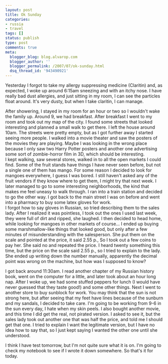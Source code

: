 ```yaml
---
layout: post
title: Ok Sunday
categories:
- russia
- travel
tags: []
status: publish
type: post
comments: true
meta:
  blogger_blog: blog.alvarop.com
  blogger_author: ''
  blogger_permalink: /2007/07/ok-sunday.html
  dsq_thread_id: '943490921'
---
```

Yesterday I forgot to take my allergy suppressing medicine (Claritin) and, as expected, I woke up around 6:15am sneezing and with an itchy nose. I have really bad dust allergies, and just sitting in my room, I can see the particles float around. It's very dusty, but when I take claritin, I can manage.

After showering, I stayed in my room for an hour or two so I wouldn't wake the family up. Around 9, we had breakfast. After breakfast I went to my room and took out my map of the city. I found some streets that looked interesting and planned a small walk to get there. I left the house around 10am. The streets were pretty empty, but as I got further away I started seeing more people. I walked into a movie theater and saw the posters of the movies they are playing. Maybe I was looking in the wrong place because I only saw two Harry Potter posters and another one advertising some sort of zombie-horror film in 3D, which should be interesting.<br />I kept walking, saw several stores, walked in to all the open markets I could find. Some of the fruit stands have things I have never seen before, but not a single one of them has mango. For some reason I decided to look for mangoes everywhere, I guess I was bored. I still haven't asked any of the fruit vendors if they know where to get them, I might try that next week. I later managed to go to some interesting neighborhoods, the kind that makes me feel uneasy to walk through. I ran into a train station and decided to go the other way. I got back to the main street I was on before and went into a pharmacy to buy some latex gloves for work.<br />I forgot how to say gloves in Russian, so tried describing them to the sales lady. After I realized it was pointless, I took out the ones I used last week, they were full of dirt and ripped, she laughed. I then decided to head home, while looking for mangoes in other markets of course... I ended up buying some marshmallow-like things that looked good, but only after a few minutes of misunderstanding with the salesperson. She put them on the scale and pointed at the price, it said 2.55 p., So I took out a few coins to pay her. She said no and repeated the price. I heard twenty something this time, but the price on the scale said 2.55 p., so I tried to explain to the lady. She ended up writing down the number manually, apparently the decimal point was wrong on the machine, but how was I supposed to know?

I got back around 11:30am. I read another chapter of my Russian history book, went on the computer for a little, and later took about an hour long nap. After I woke up, we had some stuffed peppers for lunch (I would have never guessed that they taste good!) and some other things. Next I went to another store to buy sunblock for work. You may think that the sun is not strong here, but after seeing that my feet have lines because of the sunburn and my sandals, I decided to take care. I'm going to be working from 9-6 in the sun every day, I hate when my skin peels. I also bought another movie, and this time I did get the real, not pirated version. I asked to see it, but the sales lady took out another one that was half the price, and told me I should get that one. I tried to explain I want the legitimate version, but I have no idea how to say that, so I just kept saying I wanted the other one until she understood.

I think I have test tomorrow, but I'm not quite sure what it is on. I'm going to check my notebook to see if I wrote it down somewhere. So that's it for today.
